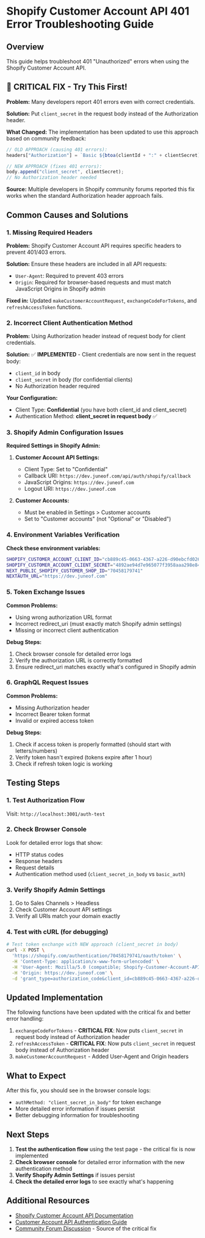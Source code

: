 # Shopify Customer Account API 401 Error Troubleshooting Guide

## Overview

This guide helps troubleshoot 401 "Unauthorized" errors when using the Shopify Customer Account API.

## 🚨 CRITICAL FIX - Try This First!

**Problem:** Many developers report 401 errors even with correct credentials.

**Solution:** Put `client_secret` in the request body instead of the Authorization header.

**What Changed:** The implementation has been updated to use this approach based on community feedback:

```javascript
// OLD APPROACH (causing 401 errors):
headers["Authorization"] = `Basic ${btoa(clientId + ":" + clientSecret)}`;

// NEW APPROACH (fixes 401 errors):
body.append("client_secret", clientSecret);
// No Authorization header needed
```

**Source:** Multiple developers in Shopify community forums reported this fix works when the standard Authorization header approach fails.

## Common Causes and Solutions

### 1. Missing Required Headers

**Problem:** Shopify Customer Account API requires specific headers to prevent 401/403 errors.

**Solution:** Ensure these headers are included in all API requests:

- `User-Agent`: Required to prevent 403 errors
- `Origin`: Required for browser-based requests and must match JavaScript Origins in Shopify admin

**Fixed in:** Updated `makeCustomerAccountRequest`, `exchangeCodeForTokens`, and `refreshAccessToken` functions.

### 2. Incorrect Client Authentication Method

**Problem:** Using Authorization header instead of request body for client credentials.

**Solution:** ✅ **IMPLEMENTED** - Client credentials are now sent in the request body:

- `client_id` in body
- `client_secret` in body (for confidential clients)
- No Authorization header required

**Your Configuration:**

- Client Type: **Confidential** (you have both client_id and client_secret)
- Authentication Method: **client_secret in request body** ✅

### 3. Shopify Admin Configuration Issues

**Required Settings in Shopify Admin:**

1. **Customer Account API Settings:**

   - Client Type: Set to "Confidential"
   - Callback URI: `https://dev.juneof.com/api/auth/shopify/callback`
   - JavaScript Origins: `https://dev.juneof.com`
   - Logout URI: `https://dev.juneof.com`

2. **Customer Accounts:**
   - Must be enabled in Settings > Customer accounts
   - Set to "Customer accounts" (not "Optional" or "Disabled")

### 4. Environment Variables Verification

**Check these environment variables:**

```bash
SHOPIFY_CUSTOMER_ACCOUNT_CLIENT_ID="cb889c45-0663-4367-a226-d90ebcfd026c"
SHOPIFY_CUSTOMER_ACCOUNT_CLIENT_SECRET="4892ae94d7e965077f3958aaa298e84ce60da4c6caac7175aef815887a690370"
NEXT_PUBLIC_SHOPIFY_CUSTOMER_SHOP_ID="70458179741"
NEXTAUTH_URL="https://dev.juneof.com"
```

### 5. Token Exchange Issues

**Common Problems:**

- Using wrong authorization URL format
- Incorrect redirect_uri (must exactly match Shopify admin settings)
- Missing or incorrect client authentication

**Debug Steps:**

1. Check browser console for detailed error logs
2. Verify the authorization URL is correctly formatted
3. Ensure redirect_uri matches exactly what's configured in Shopify admin

### 6. GraphQL Request Issues

**Common Problems:**

- Missing Authorization header
- Incorrect Bearer token format
- Invalid or expired access token

**Debug Steps:**

1. Check if access token is properly formatted (should start with letters/numbers)
2. Verify token hasn't expired (tokens expire after 1 hour)
3. Check if refresh token logic is working

## Testing Steps

### 1. Test Authorization Flow

Visit: `http://localhost:3001/auth-test`

### 2. Check Browser Console

Look for detailed error logs that show:

- HTTP status codes
- Response headers
- Request details
- Authentication method used (`client_secret_in_body` vs `basic_auth`)

### 3. Verify Shopify Admin Settings

1. Go to Sales Channels > Headless
2. Check Customer Account API settings
3. Verify all URIs match your domain exactly

### 4. Test with cURL (for debugging)

```bash
# Test token exchange with NEW approach (client_secret in body)
curl -X POST \
  'https://shopify.com/authentication/70458179741/oauth/token' \
  -H 'Content-Type: application/x-www-form-urlencoded' \
  -H 'User-Agent: Mozilla/5.0 (compatible; Shopify-Customer-Account-API)' \
  -H 'Origin: https://dev.juneof.com' \
  -d 'grant_type=authorization_code&client_id=cb889c45-0663-4367-a226-d90ebcfd026c&client_secret=4892ae94d7e965077f3958aaa298e84ce60da4c6caac7175aef815887a690370&redirect_uri=https://dev.juneof.com/api/auth/shopify/callback&code=<authorization_code>'
```

## Updated Implementation

The following functions have been updated with the critical fix and better error handling:

1. `exchangeCodeForTokens` - **CRITICAL FIX**: Now puts `client_secret` in request body instead of Authorization header
2. `refreshAccessToken` - **CRITICAL FIX**: Now puts `client_secret` in request body instead of Authorization header
3. `makeCustomerAccountRequest` - Added User-Agent and Origin headers

## What to Expect

After this fix, you should see in the browser console logs:

- `authMethod: "client_secret_in_body"` for token exchange
- More detailed error information if issues persist
- Better debugging information for troubleshooting

## Next Steps

1. **Test the authentication flow** using the test page - the critical fix is now implemented
2. **Check browser console** for detailed error information with the new authentication method
3. **Verify Shopify Admin Settings** if issues persist
4. **Check the detailed error logs** to see exactly what's happening

## Additional Resources

- [Shopify Customer Account API Documentation](https://shopify.dev/docs/api/customer)
- [Customer Account API Authentication Guide](https://shopify.dev/docs/storefronts/headless/building-with-the-customer-account-api/getting-started)
- [Community Forum Discussion](https://community.shopify.com/c/shopify-discussions/problems-when-trying-to-use-the-customer-account-api/m-p/2285237) - Source of the critical fix
